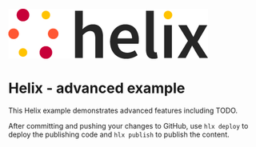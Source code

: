 ![helix-logo](./images/helix_logo.png) <!-- this image is served from this content repository -->

# Helix - advanced example

This Helix example demonstrates advanced features including TODO.

After committing and pushing your changes to GitHub, use `hlx deploy` to deploy
the publishing code and `hlx publish` to publish the content.
